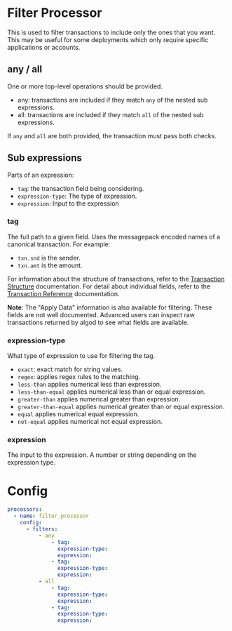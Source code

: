 # Filter Processor

This is used to filter transactions to include only the ones that you want. This may be useful for some deployments
which only require specific applications or accounts.

## any / all
One or more top-level operations should be provided.
* any: transactions are included if they match `any` of the nested sub expressions.
* all: transactions are included if they match `all` of the nested sub expressions.

If `any` and `all` are both provided, the transaction must pass both checks.

## Sub expressions

Parts of an expression:
* `tag`: the transaction field being considering.
* `expression-type`: The type of expression.
* `expression`: Input to the expression

### tag
The full path to a given field. Uses the messagepack encoded names of a canonical transaction. For example:
* `txn.snd` is the sender.
* `txn.amt` is the amount.

For information about the structure of transactions, refer to the [Transaction Structure](https://developer.algorand.org/docs/get-details/transactions/) documentation. For detail about individual fields, refer to the [Transaction Reference](https://developer.algorand.org/docs/get-details/transactions/transactions/) documentation.

**Note**: The "Apply Data" information is also available for filtering. These fields are not well documented. Advanced users can inspect raw transactions returned by algod to see what fields are available.

### expression-type

What type of expression to use for filtering the tag.
* `exact`: exact match for string values.
* `regex`:  applies regex rules to the matching.
* `less-than` applies numerical less than expression.
* `less-than-equal` applies numerical less than or equal expression.
* `greater-than` applies numerical greater than expression.
* `greater-than-equal` applies numerical greater than or equal expression.
* `equal` applies numerical equal expression.
* `not-equal` applies numerical not equal expression.

### expression

The input to the expression. A number or string depending on the expression type.

# Config
```yaml
processors:
  - name: filter_processor
    config:
      - filters:
          - any
              - tag:
                expression-type:
                expression:
              - tag:
                expression-type:
                expression:
          - all
              - tag:
                expression-type:
                expression:
              - tag:
                expression-type:
                expression:
```


